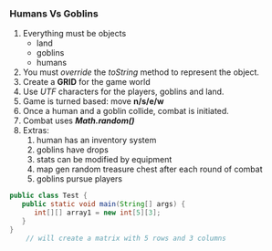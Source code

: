 ### Humans Vs Goblins

1. Everything must be objects
    - land
    - goblins
    - humans
2. You must *override* the _toString_ method to
represent the object.
3. Create a **GRID** for the game world
4. Use _UTF_ characters for the players, goblins and land.
5. Game is turned based: move **n/s/e/w**
6. Once a human and a goblin collide, combat is initiated.
7. Combat uses _**Math.random()**_ 
8. Extras:
    1. human has an inventory system
    2. goblins have drops
    3. stats can be modified by equipment
    4. map gen random treasure chest after each round of combat
    5. goblins pursue players
```java
public class Test {
   public static void main(String[] args) {
      int[][] array1 = new int[5][3];
   }
}
    // will create a matrix with 5 rows and 3 columns
```